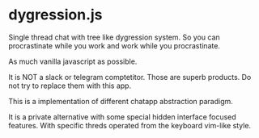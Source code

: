 # dygression.js
Single thread chat with tree like dygression system. So you can procrastinate while you work and work while you procrastinate.

As much vanilla javascript as possible.

It is NOT a slack or telegram comptetitor. Those are superb products. Do not try to replace them with this app.

This is a implementation of different chatapp abstraction paradigm.

It is a private alternative with some special hidden interface focused features. With specific threds operated from the keyboard vim-like style.

